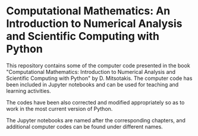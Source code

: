 # Computational Mathematics: An Introduction to Numerical Analysis and Scientific Computing with Python

This repository contains some of the computer code presented in the book "Computational Mathematics: Introduction to Numerical Analysis and Scientific Computing with Python" by D. Mitsotakis. The computer code has been included in Jupyter notebooks and can be used for teaching and learning activities.

The codes have been also corrected and modified appropriately so as to work in the most current version of Python.

The Jupyter notebooks are named after the corresponding chapters, and additional computer codes can be found under different names.

